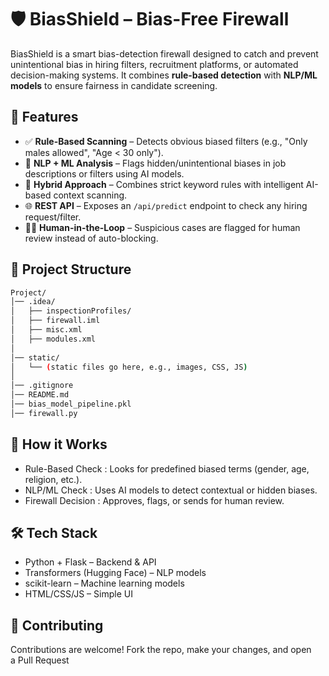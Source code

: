 # 🛡️ BiasShield – Bias-Free Firewall  

BiasShield is a smart bias-detection firewall designed to catch and prevent unintentional bias in hiring filters, recruitment platforms, or automated decision-making systems. It combines **rule-based detection** with **NLP/ML models** to ensure fairness in candidate screening.  



## 🚀 Features  

- ✅ **Rule-Based Scanning** – Detects obvious biased filters (e.g., "Only males allowed", "Age < 30 only").  
- 🤖 **NLP + ML Analysis** – Flags hidden/unintentional biases in job descriptions or filters using AI models.  
- 🔄 **Hybrid Approach** – Combines strict keyword rules with intelligent AI-based context scanning.  
- 🌐 **REST API** – Exposes an `/api/predict` endpoint to check any hiring request/filter.  
- 🧑‍💻 **Human-in-the-Loop** – Suspicious cases are flagged for human review instead of auto-blocking.  



## 📂 Project Structure  

```sh
Project/
│── .idea/
│   ├── inspectionProfiles/
│   ├── firewall.iml
│   ├── misc.xml
│   ├── modules.xml
│
│── static/
│   └── (static files go here, e.g., images, CSS, JS)
│
│── .gitignore
│── README.md
│── bias_model_pipeline.pkl
│── firewall.py


```


## 🧠 How it Works

- Rule-Based Check : Looks for predefined biased terms (gender, age, religion, etc.).
- NLP/ML Check : Uses AI models to detect contextual or hidden biases.
- Firewall Decision : Approves, flags, or sends for human review.


## 🛠 Tech Stack

- Python + Flask – Backend & API
- Transformers (Hugging Face) – NLP models
- scikit-learn – Machine learning models
- HTML/CSS/JS – Simple UI


## 🤝 Contributing

Contributions are welcome!
Fork the repo, make your changes, and open a Pull Request 
